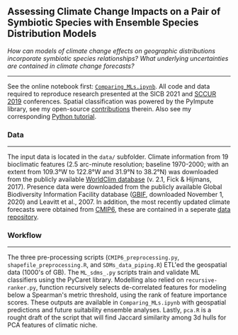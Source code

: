 ## Assessing Climate Change Impacts on a Pair of Symbiotic Species with Ensemble Species Distribution Models


*How can models of climate change effects on geographic distributions incorporate symbiotic species relationships? What underlying uncertainties are contained in climate change forecasts?*

---

See the online notebook first: [`Comparing_MLs.ipynb`](https://nbviewer.jupyter.org/github/daniel-furman/ensemble-climate-projections/blob/main/Comparing_MLs.ipynb). All code and data required to reproduce research presented at the SICB 2021 and [SCCUR 2019](https://drive.google.com/file/d/114wmqQgjkc5DHLQmVI19AvlTw4K_daYQ/view?usp=sharing) conferences. Spatial classification was powered by the PyImpute library, see my open-source [contributions](https://github.com/perrygeo/pyimpute/pull/21) therein. Also see my corresponding <a target="_blank" rel="noopener noreferrer" href="https://daniel-furman.github.io/py-sdms-tutorial/"> Python tutorial</a>.


### Data

---
The input data is located in the `data/` subfolder. Climate information from 19 bioclimatic features (2.5 arc-minute resolution; baseline 1970-2000; with an extent from 109.3°W to 122.8°W and 31.9°N to 38.2°N) was downloaded from the publicly available [WorldClim database](https://www.worldclim.org) (v. 2.1, Fick & Hijmans, 2017). Presence data were downloaded from the publicly available Global Biodiversity Information Facility database ([GBIF](https://www.gbif.org), downloaded November 1, 2020) and Leavitt et al., 2007. In addition, the most recently updated climate forecasts were obtained from [CMIP6](https://www.worldclim.org/data/cmip6/cmip6_clim2.5m.html), these are contained in a seperate [data repository](https://github.com/daniel-furman/xantusia-data).

### Workflow

---

The three pre-processing scripts (`CMIP6_preprocessing.py`, `shapefile_preprocessing.R`, and `SDMs_data_piping.R`) ETL'ed the geospatial data (1000's of GB). The `ML_sdms_.py` scripts train and validate ML classifiers using the PyCaret library. Modelling also relied on `recursive-ranker.py`, function recursively selects de-correlated features for modeling below a Spearman's metric threshold, using the rank of feature importance scores. These outputs are available in `Comparing_MLs.ipynb` with geospatial predictions and future suitability ensemble analyses. Lastly, `pca.R` is a rought draft of the script that will find Jaccard similarity among 3d hulls for PCA features of climatic niche.
